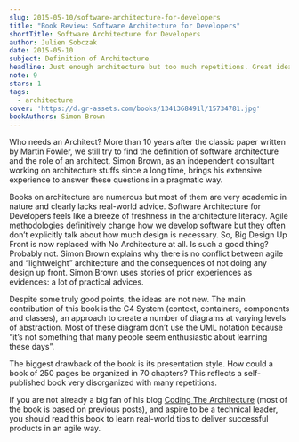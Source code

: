 ```yaml
---
slug: 2015-05-10/software-architecture-for-developers
title: "Book Review: Software Architecture for Developers"
shortTitle: Software Architecture for Developers
author: Julien Sobczak
date: 2015-05-10
subject: Definition of Architecture
headline: Just enough architecture but too much repetitions. Great ideas delivered in a poor format.
note: 9
stars: 1
tags:
  - architecture
cover: 'https://d.gr-assets.com/books/1341368491l/15734781.jpg'
bookAuthors: Simon Brown
---
```


Who needs an Architect? More than 10 years after the classic paper written by Martin Fowler, we still try to find the definition of software architecture and the role of an architect. Simon Brown, as an independent consultant working on architecture stuffs since a long time, brings his extensive experience to answer these questions in a pragmatic way.

Books on architecture are numerous but most of them are very academic in nature and clearly lacks real-world advice. Software Architecture for Developers feels like a breeze of freshness in the architecture literacy. Agile methodologies definitively change how we develop software but they often don’t explicitly talk about how much design is necessary. So, Big Design Up Front is now replaced with No Architecture at all. Is such a good thing? Probably not. Simon Brown explains why there is no conflict between agile and “lightweight” architecture and the consequences of not doing any design up front. Simon Brown uses stories of prior experiences as evidences: a lot of practical advices.

Despite some truly good points, the ideas are not new. The main contribution of this book is the C4 System (context, containers, components and classes), an approach to create a number of diagrams at varying levels of abstraction. Most of these diagram don’t use the UML notation because “it’s not something that many people seem enthusiastic about learning these days”.

The biggest drawback of the book is its presentation style. How could a book of 250 pages be organized in 70 chapters? This reflects a self-published book very disorganized with many repetitions.

If you are not already a big fan of his blog [Coding The Architecture](https://www.codingthearchitecture.com/) (most of the book is based on previous posts), and aspire to be a technical leader, you should read this book to learn real-world tips to deliver successful products in an agile way.
